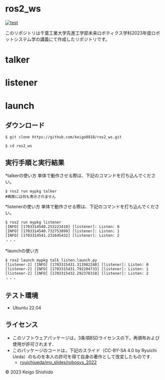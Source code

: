 # ros2_ws

[![test](https://github.com/keigo0918/ros2_ws/actions/workflows/test.yml/badge.svg)](https://github.com/keigo0918/ros2_ws/actions/workflows/test.yml)

このリポジトリは千葉工業大学先進工学部未来ロボティクス学科2023年度ロボットシステム学の講義にて作成したリポジトリです。

# talker
# listener
# launch

## ダウンロード

```
$ git clone https://github.com/keigo0918/ros2_ws.git
```

```
$ cd ros2_ws
```

## 実行手順と実行結果

*talkerの使い方
単体で動作させる際は、下記のコマンドを打ち込んでください。
```
$ ros2 run mypkg talker
#画面には何も表示されません
```

*listenerの使い方
単体で動作させる際は、下記のコマンドを打ち込んでください。
```
$ ros2 run mypkg listener
[INFO] [1703314540.253223410] [listener]: Listen: 0
[INFO] [1703314540.732753899] [listener]: Listen: 1
[INFO] [1703314541.231645432] [listener]: Listen: 2
・・・
```

*launchの使い方
```
$ ros2 launch mypkg talk_listen.launch.py 
[listener-2] [INFO] [1703315431.311982248] [listener]: Listen: 0
[listener-2] [INFO] [1703315431.792204733] [listener]: Listen: 1
[listener-2] [INFO] [1703315432.292378318] [listener]: Listen: 2
・・・
```



## テスト環境

* Ubuntu 22.04

## ライセンス

* このソフトウェアパッケージは，3条項BSDライセンスの下，再頒布および使用が許可されます．
* このパッケージのコードは，下記のスライド（CC-BY-SA 4.0 by Ryuichi Ueda）のものを本人の許可を得て自身の著作として改変したものです.
  * [ryuichiueda/my_slides/robosys_2022](https://github.com/ryuichiueda/my_slides/tree/master/robosys_2022)

© 2023 Keigo Shishido  
